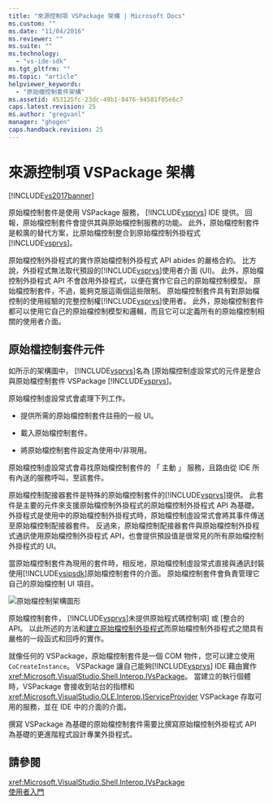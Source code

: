 ```yaml
---
title: "來源控制項 VSPackage 架構 | Microsoft Docs"
ms.custom: ""
ms.date: "11/04/2016"
ms.reviewer: ""
ms.suite: ""
ms.technology: 
  - "vs-ide-sdk"
ms.tgt_pltfrm: ""
ms.topic: "article"
helpviewer_keywords: 
  - "原始檔控制套件架構"
ms.assetid: 453125fc-23dc-49b1-8476-94581f05e6c7
caps.latest.revision: 25
ms.author: "gregvanl"
manager: "ghogen"
caps.handback.revision: 25
---
```

# 來源控制項 VSPackage 架構
[!INCLUDE[vs2017banner](../../code-quality/includes/vs2017banner.md)]

原始檔控制套件是使用 VSPackage 服務， [!INCLUDE[vsprvs](../../code-quality/includes/vsprvs_md.md)] IDE 提供。  回報，原始檔控制套件會提供其與原始檔控制服務的功能。  此外，原始檔控制套件是較廣的替代方案，比原始檔控制整合到原始檔控制外掛程式[!INCLUDE[vsprvs](../../code-quality/includes/vsprvs_md.md)]。  
  
 原始檔控制外掛程式的實作原始檔控制外掛程式 API abides 的嚴格合約。  比方說，外掛程式無法取代預設的[!INCLUDE[vsprvs](../../code-quality/includes/vsprvs_md.md)]使用者介面 \(UI\)。  此外，原始檔控制外掛程式 API 不會啟用外掛程式，以便在實作它自己的原始檔控制模型。  原始檔控制套件，不過，能夠克服這兩個這些限制。  原始檔控制套件具有對原始檔控制的使用經驗的完整控制權[!INCLUDE[vsprvs](../../code-quality/includes/vsprvs_md.md)]使用者。  此外，原始檔控制套件都可以使用它自己的原始檔控制模型和邏輯，而且它可以定義所有的原始檔控制相關的使用者介面。  
  
## 原始檔控制套件元件  
 如所示的架構圖中， [!INCLUDE[vsprvs](../../code-quality/includes/vsprvs_md.md)]名為 \[原始檔控制虛設常式的元件是整合與原始檔控制套件 VSPackage [!INCLUDE[vsprvs](../../code-quality/includes/vsprvs_md.md)]。  
  
 原始檔控制虛設常式會處理下列工作。  
  
-   提供所需的原始檔控制套件註冊的一般 UI。  
  
-   載入原始檔控制套件。  
  
-   將原始檔控制套件設定為使用中\/非現用。  
  
 原始檔控制虛設常式會尋找原始檔控制套件的 「 主動 」 服務，且路由從 IDE 所有內送的服務呼叫，至該套件。  
  
 原始檔控制配接器套件是特殊的原始檔控制套件的[!INCLUDE[vsprvs](../../code-quality/includes/vsprvs_md.md)]提供。  此套件是主要的元件來支援原始檔控制外掛程式的原始檔控制外掛程式 API 為基礎。  外掛程式是使用中的原始檔控制外掛程式時，原始檔控制虛設常式會將其事件傳送至原始檔控制配接器套件。  反過來，原始檔控制配接器套件與原始檔控制外掛程式通訊使用原始檔控制外掛程式 API，也會提供預設值是很常見的所有原始檔控制外掛程式的 UI。  
  
 當原始檔控制套件為現用的套件時，相反地，原始檔控制虛設常式直接與通訊封裝使用[!INCLUDE[vsipsdk](../../extensibility/includes/vsipsdk_md.md)]原始檔控制套件的介面。  原始檔控制套件會負責管理它自己的原始檔控制 UI 項目。  
  
 ![原始檔控制架構圖形](~/extensibility/internals/media/vsipsccarch.gif "VSIPSCCArch")  
  
 原始檔控制套件， [!INCLUDE[vsprvs](../../code-quality/includes/vsprvs_md.md)]未提供原始程式碼控制項\] 或 \[整合的 API。  以此所述的方法和[建立原始檔控制外掛程式](../../extensibility/internals/creating-a-source-control-plug-in.md)而原始檔控制外掛程式之間具有嚴格的一段函式和回呼的實作。  
  
 就像任何的 VSPackage，原始檔控制套件是一個 COM 物件，您可以建立使用`CoCreateInstance`。  VSPackage 讓自己能夠[!INCLUDE[vsprvs](../../code-quality/includes/vsprvs_md.md)] IDE 藉由實作<xref:Microsoft.VisualStudio.Shell.Interop.IVsPackage>。  當建立的執行個體時，VSPackage 會接收到站台的指標和<xref:Microsoft.VisualStudio.OLE.Interop.IServiceProvider> VSPackage 存取可用的服務，並在 IDE 中的介面的介面。  
  
 撰寫 VSPackage 為基礎的原始檔控制套件需要比撰寫原始檔控制外掛程式 API 為基礎的更進階程式設計專業外掛程式。  
  
## 請參閱  
 <xref:Microsoft.VisualStudio.Shell.Interop.IVsPackage>   
 [使用者入門](../../extensibility/internals/getting-started-with-source-control-vspackages.md)